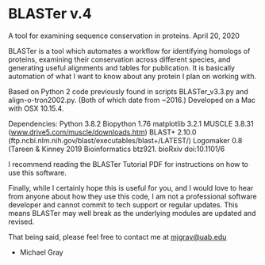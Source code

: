 # BLASTer v.4
A tool for examining sequence conservation in proteins.
April 20, 2020

BLASTer is a tool which automates a workflow for identifying homologs of
proteins, examining their conservation across different species, and
generating useful alignments and tables for publication. It is basically
automation of what I want to know about any protein I plan on working with.

Based on Python 2 code previously found in scripts BLASTer_v3.3.py and
align-o-tron2002.py. (Both of which date from ~2016.) Developed on a Mac
with OSX 10.15.4.

Dependencies:
  Python 3.8.2
  Biopython 1.76
  matplotlib 3.2.1
  MUSCLE 3.8.31 (www.drive5.com/muscle/downloads.htm)
  BLAST+ 2.10.0 (ftp.ncbi.nlm.nih.gov/blast/executables/blast+/LATEST/)
  Logomaker 0.8 (Tareen & Kinney 2019 Bioinformatics btz921. bioRxiv doi:10.1101/6

I recommend reading the BLASTer Tutorial PDF for instructions on how to use
this software.

Finally, while I certainly hope this is useful for you, and I would love to
hear from anyone about how they use this code, I am not a professional
software developer and cannot commit to tech support or regular updates.
This means BLASTer may well break as the underlying modules are updated
and revised.

That being said, please feel free to contact me at mjgray@uab.edu

- Michael Gray
